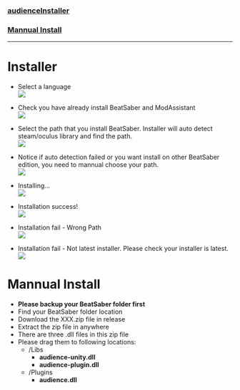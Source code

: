### [audienceInstaller](#installer)  
### [Mannual Install](#mannual-install-1)
---
# Installer
- Select a language  
![](https://i.imgur.com/pVPUGWq.png)
- Check you have already install BeatSaber and ModAssistant    
![](https://i.imgur.com/KxyQCsn.png)
- Select the path that you install BeatSaber. Installer will auto detect steam/oculus library and find the path.  
![](https://i.imgur.com/hsN25Ss.png)

- Notice if auto detection failed or you want install on other BeatSaber edition, you need to mannual choose your path.  
![](https://i.imgur.com/b2FWNYW.png)

- Installing...  
![](https://i.imgur.com/cONixFk.png)


- Installation success!  
![](https://i.imgur.com/uiR7iVj.png)


- Installation fail - Wrong Path  
![](https://i.imgur.com/IIrKaED.png)

- Installation fail - Not latest installer. Please check your installer is latest.  
![](https://i.imgur.com/6DIX4nb.png)  

# Mannual Install
- **Please backup your BeatSaber folder first** 
- Find your BeatSaber folder location
- Download the XXX.zip file in release
- Extract the zip file in anywhere
- There are three .dll files in this zip file
- Please drag them to following locations:
    - /Libs
        - **audience-unity.dll**
        - **audience-plugin.dll**
    - /Plugins
        - **audience.dll**
